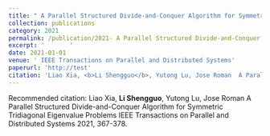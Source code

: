 ```yaml
---
title: " A Parallel Structured Divide-and-Conquer Algorithm for Symmetric Tridiagonal Eigenvalue Problems"
collection: publications
category: 2021
permalink: /publication/2021- A Parallel Structured Divide-and-Conquer Algorithm for Symmetric Tridiagonal Eigenvalue Problems
excerpt: '       '
date: 2021-01-01
venue: ' IEEE Transactions on Parallel and Distributed Systems'
paperurl: 'http://test'
citation: 'Liao Xia, <b>Li Shengguo</b>, Yutong Lu, Jose Roman  A Parallel Structured Divide-and-Conquer Algorithm for Symmetric Tridiagonal Eigenvalue Problems IEEE Transactions on Parallel and Distributed Systems 2021, 367-378. '
---
```



Recommended citation: Liao Xia, <b>Li Shengguo</b>, Yutong Lu, Jose Roman  A Parallel Structured Divide-and-Conquer Algorithm for Symmetric Tridiagonal Eigenvalue Problems IEEE Transactions on Parallel and Distributed Systems 2021, 367-378. 